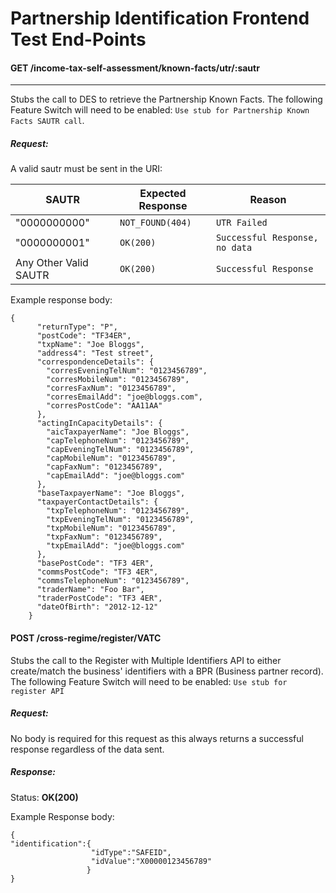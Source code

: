 # Partnership Identification Frontend Test End-Points

#### GET /income-tax-self-assessment/known-facts/utr/:sautr

---
Stubs the call to DES to retrieve the Partnership Known Facts. The following Feature Switch will need to be enabled: `Use stub for Partnership Known Facts SAUTR call`.

##### Request:
A valid sautr must be sent in the URI:

SAUTR                | Expected Response                       | Reason
---------------------|-----------------------------------------|------------------------------
"0000000000"         | ```NOT_FOUND(404)```                    | ```UTR Failed```
"0000000001"         | ```OK(200)```                           |  ```Successful Response, no data```
Any Other Valid SAUTR| ```OK(200)```                           |  ```Successful Response```


Example response body:

```
{
      "returnType": "P",
      "postCode": "TF34ER",
      "txpName": "Joe Bloggs",
      "address4": "Test street",
      "correspondenceDetails": {
        "corresEveningTelNum": "0123456789",
        "corresMobileNum": "0123456789",
        "corresFaxNum": "0123456789",
        "corresEmailAdd": "joe@bloggs.com",
        "corresPostCode": "AA11AA"
      },
      "actingInCapacityDetails": {
        "aicTaxpayerName": "Joe Bloggs",
        "capTelephoneNum": "0123456789",
        "capEveningTelNum": "0123456789",
        "capMobileNum": "0123456789",
        "capFaxNum": "0123456789",
        "capEmailAdd": "joe@bloggs.com"
      },
      "baseTaxpayerName": "Joe Bloggs",
      "taxpayerContactDetails": {
        "txpTelephoneNum": "0123456789",
        "txpEveningTelNum": "0123456789",
        "txpMobileNum": "0123456789",
        "txpFaxNum": "0123456789",
        "txpEmailAdd": "joe@bloggs.com"
      },
      "basePostCode": "TF3 4ER",
      "commsPostCode": "TF3 4ER",
      "commsTelephoneNum": "0123456789",
      "traderName": "Foo Bar",
      "traderPostCode": "TF3 4ER",
      "dateOfBirth": "2012-12-12"
    }
```

#### POST /cross-regime/register/VATC

Stubs the call to the Register with Multiple Identifiers API to either create/match the business' identifiers with a BPR (Business partner record). The following Feature Switch will need to be enabled: `Use stub for register API`

##### Request:

No body is required for this request as this always returns a successful response regardless of the data sent.

##### Response:
Status: **OK(200)**

Example Response body: 

```
{
"identification":{
                  "idType":"SAFEID",
                  "idValue":"X00000123456789"
                 }
}
```